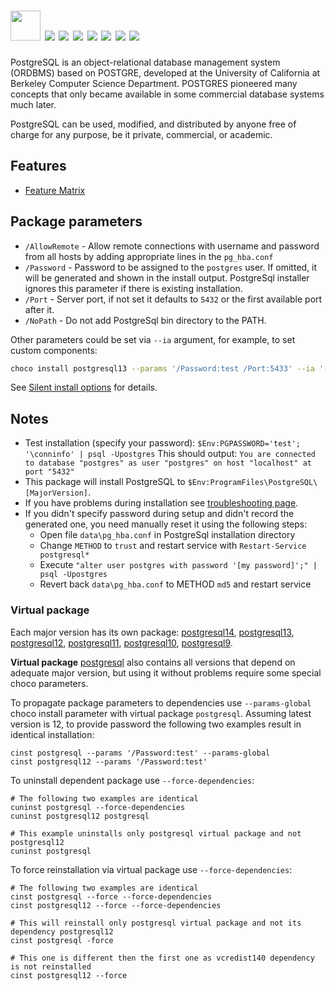# <img src="https://cdn.jsdelivr.net/gh/majkinetor/chocolatey/postgresql/icon.png" width="48" height="48"/> [![](https://img.shields.io/chocolatey/v/postgresql.svg?color=red&label=postgresql)](https://chocolatey.org/packages/postgresql) [![](https://img.shields.io/chocolatey/v/postgresql14.svg?color=red&label=postgresql14)](https://chocolatey.org/packages/postgresql14) [![](https://img.shields.io/chocolatey/v/postgresql13.svg?color=red&label=postgresql13)](https://chocolatey.org/packages/postgresql13) [![](https://img.shields.io/chocolatey/v/postgresql12.svg?color=red&label=postgresql12)](https://chocolatey.org/packages/postgresql12) [![](https://img.shields.io/chocolatey/v/postgresql11.svg?color=red&label=postgresql11)](https://chocolatey.org/packages/postgresql11) [![](https://img.shields.io/chocolatey/v/postgresql10.svg?color=red&label=postgresql10)](https://chocolatey.org/packages/postgresql10) [![](https://img.shields.io/chocolatey/v/postgresql9.svg?color=red&label=postgresql9)](https://chocolatey.org/packages/postgresql9)

PostgreSQL is an object-relational database management system (ORDBMS) based on POSTGRE, developed at the University of California at Berkeley Computer Science Department. POSTGRES pioneered many concepts that only became available in some commercial database systems much later.

PostgreSQL can be used, modified, and distributed by anyone free of charge for any purpose, be it private, commercial, or academic.

## Features

- [Feature Matrix](https://www.postgresql.org/about/featurematrix)

## Package parameters

- `/AllowRemote` - Allow remote connections with username and password from all hosts by adding appropriate lines in the `pg_hba.conf`
- `/Password` - Password to be assigned to the `postgres` user. If omitted, it will be generated and shown in the install output. PostgreSql installer ignores this parameter if there is existing installation.
- `/Port` - Server port, if not set it defaults to `5432` or the first available port after it.
- `/NoPath` - Do not add PostgreSql bin directory to the PATH.


Other parameters could be set via `--ia` argument, for example, to set custom components:

```sh
choco install postgresql13 --params '/Password:test /Port:5433' --ia '--enable-components server'
```

See [Silent install options](https://www.enterprisedb.com/edb-docs/d/postgresql/installation-getting-started/installation-guide-installers/10/PostgreSQL_Installation_Guide.1.16.html) for details.

## Notes

- Test installation (specify your password):
`$Env:PGPASSWORD='test'; '\conninfo' | psql -Upostgres`
This should output:
`You are connected to database "postgres" as user "postgres" on host "localhost" at port "5432"`
- This package will install PostgreSQL to `$Env:ProgramFiles\PostgreSQL\[MajorVersion]`.
- If you have problems during installation see [troubleshooting page](https://wiki.postgresql.org/wiki/Troubleshooting_Installation).
- If you didn't specify password during setup and didn't record the generated one, you need manually reset it using the following steps:
    - Open file `data\pg_hba.conf` in PostgreSql installation directory
    - Change `METHOD` to `trust` and restart service with `Restart-Service postgresql*`
    - Execute `"alter user postgres with password '[my password]';" | psql -Upostgres`
    - Revert back `data\pg_hba.conf` to METHOD `md5` and restart service

### Virtual package

Each major version has its own package: [postgresql14](https://chocolatey.org/packages/postgresql14), [postgresql13](https://chocolatey.org/packages/postgresql13), [postgresql12](https://chocolatey.org/packages/postgresql12), [postgresql11](https://chocolatey.org/packages/postgresql11), [postgresql10](https://chocolatey.org/packages/postgresql10), [postgresql9](https://chocolatey.org/packages/postgresql9).

**Virtual package** [postgresql](https://chocolatey.org/packages/postgresql) also contains all versions that depend on adequate major version, but using it without problems require some special choco parameters.

To propagate package parameters to dependencies use `--params-global` choco install parameter with virtual package `postgresql`. Assuming latest version is 12, to provide password the following two examples result in identical installation:

```
cinst postgresql --params '/Password:test' --params-global
cinst postgresql12 --params '/Password:test'
```

To uninstall dependent package use `--force-dependencies`:

```
# The following two examples are identical
cuninst postgresql --force-dependencies
cuninst postgresql12 postgresql

# This example uninstalls only postgresql virtual package and not postgresql12
cuninst postgresql
```

To force reinstallation via virtual package use `--force-dependencies`:

```
# The following two examples are identical
cinst postgresql --force --force-dependencies
cinst postgresql12 --force --force-dependencies

# This will reinstall only postgresql virtual package and not its dependency postgresql12
cinst postgresql -force

# This one is different then the first one as vcredist140 dependency is not reinstalled
cinst postgresql12 --force
```
